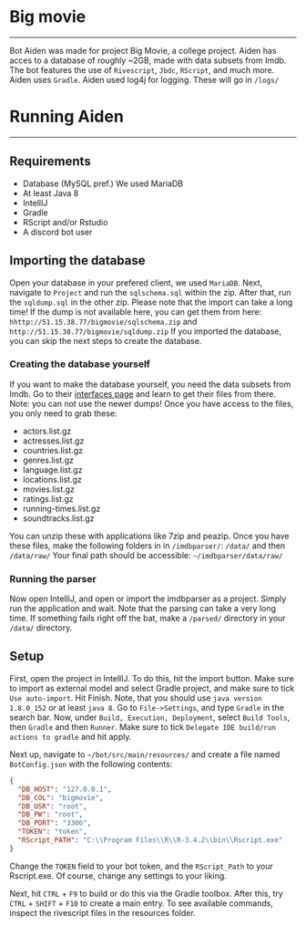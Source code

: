 # Big movie
___
Bot Aiden was made for project Big Movie, a college project.
Aiden has acces to a database of roughly ~2GB, made with data subsets from Imdb.
The bot features the use of `Rivescript`, `Jbdc`, `RScript`, and much more. Aiden uses `Gradle`.
Aiden used log4j for logging. These will go in `/logs/`
# Running Aiden
___
## Requirements
 * Database (MySQL pref.) We used MariaDB
 * At least Java 8
 * IntellIJ
 * Gradle
 * RScript and/or Rstudio
 * A discord bot user

## Importing the database
Open your database in your prefered client, we used `MariaDB`. Next, navigate to `Project` and run the `sqlschema.sql` within the zip. After that, run the `sqldump.sql` in the other zip. Please note that the import can take a long time! If the dump is not available here, you can get them from here: `hhttp://51.15.38.77/bigmovie/sqlschema.zip` and `http://51.15.38.77/bigmovie/sqldump.zip` If you imported the database, you can skip the next steps to create the database.

### Creating the database yourself
If you want to make the database yourself, you need the data subsets from Imdb. Go to their [interfaces page](http://www.imdb.com/interfaces/) and learn to get their files from there. Note: you can not use the newer dumps! Once you have access to the files, you only need to grab these:
* actors.list.gz
* actresses.list.gz
* countries.list.gz
* genres.list.gz
* language.list.gz
* locations.list.gz
* movies.list.gz
* ratings.list.gz
* running-times.list.gz
* soundtracks.list.gz

You can unzip these with applications like 7zip and peazip.
Once you have these files, make the following folders in in `/imdbparser/`: `/data/` and then `/data/raw/`
Your final path should be accessible: `~/imdbparser/data/raw/`

### Running the parser
Now open IntelliJ, and open or import the imdbparser as a project. Simply run the application and wait. Note that the parsing can take a very long time. If something fails right off the bat, make a `/parsed/` directory in your `/data/` directory. 

## Setup
First, open the project in IntellIJ. To do this, hit the import button. Make sure to import as external model and select Gradle project, and make sure to tick `Use auto-import`. Hit Finish. Note, that you should use `java version 1.8.0_152` or at least `java 8`. Go to `File->Settings`, and type `Gradle` in the search bar. Now, under `Build, Execution, Deployment`, select `Build Tools`, then `Gradle` and then `Runner`. Make sure to tick `Delegate IDE build/run actions to gradle` and hit apply.

Next up, navigate to `~/bot/src/main/resources/` and create a file named `BotConfig.json` with the following contents:
```json
{
  "DB_HOST": "127.0.0.1",
  "DB_COL": "bigmovie",
  "DB_USR": "root",
  "DB_PW": "root",
  "DB_PORT": "3306",
  "TOKEN": "token",
  "RScript_PATH": "C:\\Program Files\\R\\R-3.4.2\\bin\\Rscript.exe"
}
```
Change the `TOKEN` field to your bot token, and the `RScript_Path` to your Rscript.exe. Of course, change any settings to your liking.

Next, hit `CTRL` + `F9` to build or do this via the Gradle toolbox. After this, try `CTRL` + `SHIFT` + `F10` to create a main entry. To see available commands, inspect the rivescript files in the resources folder.

